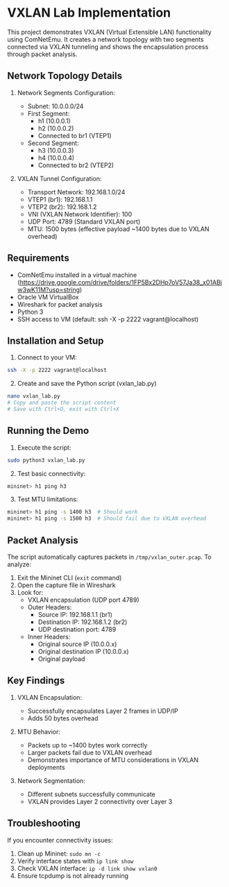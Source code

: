 
# VXLAN Lab Implementation

This project demonstrates VXLAN (Virtual Extensible LAN) functionality using ComNetEmu. It creates a network topology with two segments connected via VXLAN tunneling and shows the encapsulation process through packet analysis.

## Network Topology Details

1. Network Segments Configuration:
   - Subnet: 10.0.0.0/24
   - First Segment:
     - h1 (10.0.0.1)
     - h2 (10.0.0.2)
     - Connected to br1 (VTEP1)
   - Second Segment:
     - h3 (10.0.0.3)
     - h4 (10.0.0.4)
     - Connected to br2 (VTEP2)

2. VXLAN Tunnel Configuration:
   - Transport Network: 192.168.1.0/24
   - VTEP1 (br1): 192.168.1.1
   - VTEP2 (br2): 192.168.1.2
   - VNI (VXLAN Network Identifier): 100
   - UDP Port: 4789 (Standard VXLAN port)
   - MTU: 1500 bytes (effective payload ~1400 bytes due to VXLAN overhead)
   
## Requirements

- ComNetEmu installed in a virtual machine (https://drive.google.com/drive/folders/1FP5Bx2DHp7oV57Ja38_x01ABiw3wK11M?usp=string)
- Oracle VM VirtualBox
- Wireshark for packet analysis
- Python 3
- SSH access to VM (default: ssh -X -p 2222 vagrant@localhost)

## Installation and Setup

1. Connect to your VM:
```bash
ssh -X -p 2222 vagrant@localhost
```

2. Create and save the Python script (vxlan_lab.py)
```bash
nano vxlan_lab.py
# Copy and paste the script content
# Save with Ctrl+O, exit with Ctrl+X
```

## Running the Demo

1. Execute the script:
```bash
sudo python3 vxlan_lab.py
```

2. Test basic connectivity:
```bash
mininet> h1 ping h3
```

3. Test MTU limitations:
```bash
mininet> h1 ping -s 1400 h3  # Should work
mininet> h1 ping -s 1500 h3  # Should fail due to VXLAN overhead
```

## Packet Analysis

The script automatically captures packets in `/tmp/vxlan_outer.pcap`. To analyze:
1. Exit the Mininet CLI (`exit` command)
2. Open the capture file in Wireshark
3. Look for:
   - VXLAN encapsulation (UDP port 4789)
   - Outer Headers:
     - Source IP: 192.168.1.1 (br1)
     - Destination IP: 192.168.1.2 (br2)
     - UDP destination port: 4789
   - Inner Headers:
     - Original source IP (10.0.0.x)
     - Original destination IP (10.0.0.x)
     - Original payload

## Key Findings

1. VXLAN Encapsulation:
   - Successfully encapsulates Layer 2 frames in UDP/IP
   - Adds 50 bytes overhead

2. MTU Behavior:
   - Packets up to ~1400 bytes work correctly
   - Larger packets fail due to VXLAN overhead
   - Demonstrates importance of MTU considerations in VXLAN deployments

3. Network Segmentation:
   - Different subnets successfully communicate
   - VXLAN provides Layer 2 connectivity over Layer 3

## Troubleshooting

If you encounter connectivity issues:
1. Clean up Mininet: `sudo mn -c`
2. Verify interface states with `ip link show`
3. Check VXLAN interface: `ip -d link show vxlan0`
4. Ensure tcpdump is not already running